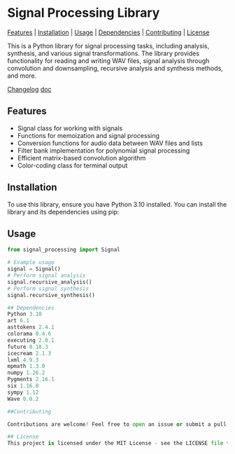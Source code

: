 # Signal Processing Library

[Features](#Features) | [Installation](#Installation) | [Usage](#Usage) | [Dependencies](#Dependencies) | [Contributing](#Contributing) | [License](#License)

This is a Python library for signal processing tasks, including analysis, synthesis, and various signal transformations. The library provides functionality for reading and writing WAV files, signal analysis through convolution and downsampling, recursive analysis and synthesis methods, and more.

[Changelog](#(https://github.com/VIA-s-acc/SignalProc/blob/main/CHANGELOG.md))
[doc](https://viag.pythonanywhere.com/article/65)

## Features

- Signal class for working with signals
- Functions for memoization and signal processing
- Conversion functions for audio data between WAV files and lists
- Filter bank implementation for polynomial signal processing
- Efficient matrix-based convolution algorithm
- Color-coding class for terminal output

## Installation

To use this library, ensure you have Python 3.10 installed. You can install the library and its dependencies using pip:

## Usage

```python
from signal_processing import Signal

# Example usage
signal = Signal()
# Perform signal analysis
signal.recursive_analysis()
# Perform signal synthesis
signal.recursive_synthesis()

## Dependencies
Python 3.10
art 6.1
asttokens 2.4.1
colorama 0.4.6
executing 2.0.1
future 0.18.3
icecream 2.1.3
lxml 4.9.3
mpmath 1.3.0
numpy 1.26.2
Pygments 2.16.1
six 1.16.0
sympy 1.12
Wave 0.0.2

##Contributing

Contributions are welcome! Feel free to open an issue or submit a pull request.

## License
This project is licensed under the MIT License - see the LICENSE file for details.

